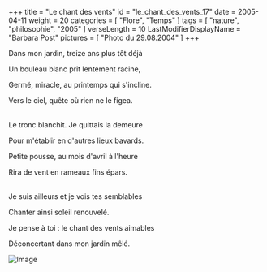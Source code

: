 +++
title = "Le chant des vents"
id = "le_chant_des_vents_17"
date = 2005-04-11
weight = 20
categories = [ "Flore", "Temps" ]
tags = [ "nature", "philosophie", "2005" ]
verseLength = 10
LastModifierDisplayName = "Barbara Post"
pictures = [ "Photo du 29.08.2004" ]
+++

Dans mon jardin, treize ans plus tôt déjà

Un bouleau blanc prit lentement racine,

Germé, miracle, au printemps qui s'incline.

Vers le ciel, quête où rien ne le figea.

 \
Le tronc blanchit. Je quittais la demeure

Pour m'établir en d'autres lieux bavards.

Petite pousse, au mois d'avril à l'heure

Rira de vent en rameaux fins épars.

 \
Je suis ailleurs et je vois tes semblables

Chanter ainsi soleil renouvelé.

Je pense à toi : le chant des vents aimables

Déconcertant dans mon jardin mêlé.

<!-- FM:Snippet:Start data:{"id":"_image","fields":[{"name":"imageName","value":"le_chant_des_vents_17_1.jpg"},{"name":"imageCaption","value":"Photo du 29.08.2004"}]} -->
![Image](/images/le_chant_des_vents_17_1.jpg "Photo du 29.08.2004")
<!-- FM:Snippet:End -->
